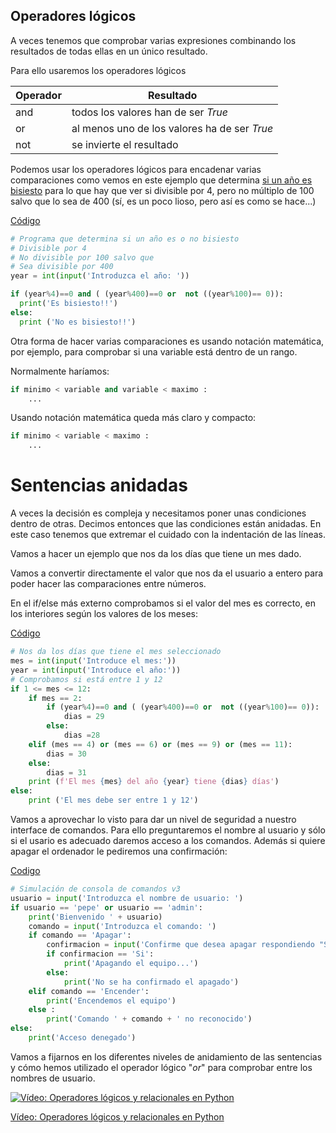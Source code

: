 ## Operadores lógicos

A veces tenemos que comprobar varias expresiones combinando los resultados de todas ellas en un único resultado.

Para ello usaremos los operadores lógicos

Operador|Resultado
---|---
and| todos los valores han de ser *True*
or| al menos uno de los valores ha de ser *True*
not| se invierte el resultado

Podemos usar los operadores lógicos para encadenar varias comparaciones como vemos en este ejemplo que determina [si un año es bisiesto](https://es.wikipedia.org/wiki/A%C3%B1o_bisiesto) para lo que hay que ver si divisible por 4, pero no múltiplo de 100 salvo que lo sea de 400 (sí, es un poco lioso, pero así es como se hace...)

[Código](https://github.com/javacasm/CursoPython/edit/master/codigo/4.1.bisiesto.py)

```python
# Programa que determina si un año es o no bisiesto
# Divisible por 4
# No divisible por 100 salvo que
# Sea divisible por 400
year = int(input('Introduzca el año: '))

if (year%4)==0 and ( (year%400)==0 or  not ((year%100)== 0)):
  print('Es bisiesto!!')
else:
  print ('No es bisiesto!!')

```

Otra forma de hacer varias comparaciones es usando notación matemática, por ejemplo, para comprobar si una variable está dentro de un rango.

Normalmente haríamos:

```python
if minimo < variable and variable < maximo : 
    ...
```
Usando notación matemática queda más claro y compacto:

```python
if minimo < variable < maximo : 
    ...
```


# Sentencias anidadas

A veces la decisión es compleja y necesitamos poner unas condiciones dentro de otras. Decimos entonces que las condiciones están anidadas. En este caso tenemos que extremar el cuidado con la indentación de las líneas.

Vamos a hacer un ejemplo que nos da los días que tiene un mes dado. 

Vamos a convertir directamente el valor que nos da el usuario a entero para poder hacer las comparaciones entre números.

En el if/else más externo comprobamos si el valor del mes es correcto, en los interiores según los valores de los meses:

[Código](https://raw.githubusercontent.com/javacasm/CursoPython/master/codigo/4.1.diasMes.py)

```python
# Nos da los días que tiene el mes seleccionado
mes = int(input('Introduce el mes:'))
year = int(input('Introduce el año:'))
# Comprobamos si está entre 1 y 12
if 1 <= mes <= 12:
    if mes == 2:
        if (year%4)==0 and ( (year%400)==0 or  not ((year%100)== 0)):
            dias = 29
        else:
            dias =28
    elif (mes == 4) or (mes == 6) or (mes == 9) or (mes == 11):
        dias = 30
    else:
        dias = 31
    print (f'El mes {mes} del año {year} tiene {dias} días')
else:
    print ('El mes debe ser entre 1 y 12')
```

Vamos a aprovechar lo visto para dar un nivel de seguridad a nuestro interface de comandos. Para ello preguntaremos el nombre al usuario y sólo si el usario es adecuado daremos acceso a los comandos. Además si quiere apagar el ordenador le pediremos una confirmación:


[Codigo](https://raw.githubusercontent.com/javacasm/CursoPython/master/codigo/4.5.3.Consolacomandos_v3.py)

```python
# Simulación de consola de comandos v3
usuario = input('Introduzca el nombre de usuario: ')
if usuario == 'pepe' or usuario == 'admin':
    print('Bienvenido ' + usuario)
    comando = input('Introduzca el comando: ')
    if comando == 'Apagar':
        confirmacion = input('Confirme que desea apagar respondiendo "Si": ' )
        if confirmacion == 'Si':
            print('Apagando el equipo...')
        else:
            print('No se ha confirmado el apagado')
    elif comando == 'Encender':
        print('Encendemos el equipo')
    else :
        print('Comando ' + comando + ' no reconocido')
else:
    print('Acceso denegado')
```

Vamos a fijarnos en los diferentes niveles de anidamiento de las sentencias y cómo hemos utilizado el operador lógico "*or*" para comprobar entre los nombres de usuario.


[![Vídeo: Operadores lógicos y relacionales en Python](https://img.youtube.com/vi/CmI-TJ2SWlE/0.jpg)](https://drive.google.com/file/d/1XJKvPZWCjML7Givbh9lUYjBjwYAQC9tD/view?usp=sharing)


[Vídeo: Operadores lógicos y relacionales en Python](https://drive.google.com/file/d/1XJKvPZWCjML7Givbh9lUYjBjwYAQC9tD/view?usp=sharing)

